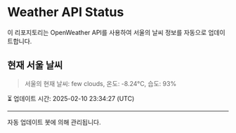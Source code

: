 
# Weather API Status

이 리포지토리는 OpenWeather API를 사용하여 서울의 날씨 정보를 자동으로 업데이트합니다.

## 현재 서울 날씨
> 서울의 현재 날씨: few clouds, 온도: -8.24°C, 습도: 93%

⏳ 업데이트 시간: 2025-02-10 23:34:27 (UTC)

---
자동 업데이트 봇에 의해 관리됩니다.
